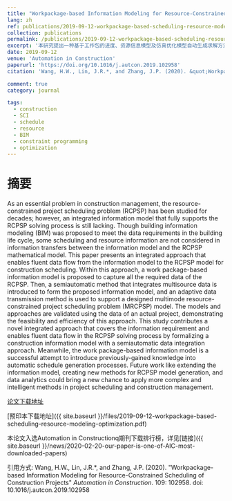 ```yaml
---
title: "Workpackage-based Information Modeling for Resource-Constrained Scheduling of Construction Projects"
lang: zh
ref: publications/2019-09-12-workpackage-based-scheduling-resource-modeling-optimization
collection: publications
permalink: /publications/2019-09-12-workpackage-based-scheduling-resource-modeling-optimization
excerpt: '本研究提出一种基于工作包的进度、资源信息模型及仿真优化模型自动生成求解方法，可满足多种进度资源优化需求，并可用于末位进度计划系统。'
date: 2019-09-12
venue: 'Automation in Construction'
paperurl: 'https://doi.org/10.1016/j.autcon.2019.102958'
citation: 'Wang, H.W., Lin, J.R.*, and Zhang, J.P. (2020). &quot;Workpackage-based Information Modeling for Resource-Constrained Scheduling of Construction Projects&quot; <i>Automation in Construction</i>. 109: 102958. doi: 10.1016/j.autcon.2019.102958'

comment: true
category: journal

tags: 
  - construction
  - SCI
  - schedule
  - resource
  - BIM
  - constraint programming
  - optimization
---
```



摘要
====

As an essential problem in construction management, the resource-constrained project scheduling problem (RCPSP) has been studied for decades; however, an integrated information model that fully supports the RCPSP solving process is still lacking. Though building information modeling (BIM) was proposed to meet the data requirements in the building life cycle, some scheduling and resource information are not considered in information transfers between the information model and the RCPSP mathematical model. This paper presents an integrated approach that enables fluent data flow from the information model to the RCPSP model for construction scheduling. Within this approach, a work package-based information model is proposed to capture all the required data of the RCPSP. Then, a semiautomatic method that integrates multisource data is introduced to form the proposed information model, and an adaptive data transmission method is used to support a designed multimode resource-constrained project scheduling problem (MRCPSP) model. The models and approaches are validated using the data of an actual project, demonstrating the feasibility and efficiency of this approach. This study contributes a novel integrated approach that covers the information requirement and enables fluent data flow in the RCPSP solving process by formalizing a construction information model with a semiautomatic data integration approach. Meanwhile, the work package-based information model is a successful attempt to introduce previously-gained knowledge into automatic schedule generation processes. Future work like extending the information model, creating new methods for RCPSP model generation, and data analytics could bring a new chance to apply more complex and intelligent methods in project scheduling and construction management.


[论文下载地址](https://doi.org/10.1016/j.autcon.2019.102958)

[预印本下载地址]({{ site.baseurl }}/files/2019-09-12-workpackage-based-scheduling-resource-modeling-optimization.pdf)

本论文入选Automation in Constructionq期刊下载排行榜，详见[链接]({{ site.baseurl }}/news/2020-02-20-our-paper-is-one-of-AIC-most-downloaded-papers)

引用方式: Wang, H.W., Lin, J.R.*, and Zhang, J.P. (2020). &quot;Workpackage-based Information Modeling for Resource-Constrained Scheduling of Construction Projects&quot; <i>Automation in Construction</i>. 109: 102958. doi: 10.1016/j.autcon.2019.102958